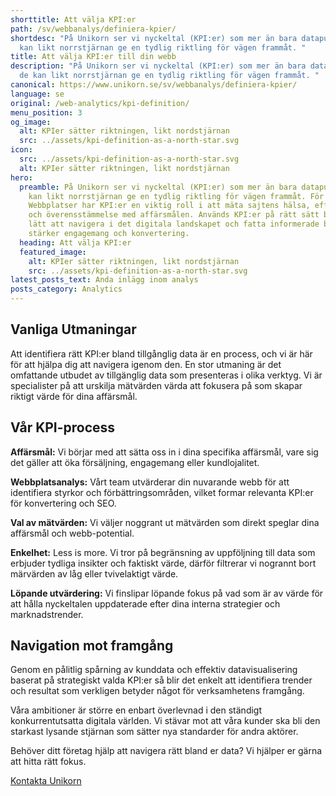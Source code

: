 ```yaml
---
shorttitle: Att välja KPI:er
path: /sv/webbanalys/definiera-kpier/
shortdesc: "På Unikorn ser vi nyckeltal (KPI:er) som mer än bara datapunkter; de
  kan likt norrstjärnan ge en tydlig riktling för vägen frammåt. "
title: Att välja KPI:er till din webb
description: "På Unikorn ser vi nyckeltal (KPI:er) som mer än bara datapunkter;
  de kan likt norrstjärnan ge en tydlig riktling för vägen frammåt. "
canonical: https://www.unikorn.se/sv/webbanalys/definiera-kpier/
language: se
original: /web-analytics/kpi-definition/
menu_position: 3
og_image:
  alt: KPIer sätter riktningen, likt nordstjärnan
  src: ../assets/kpi-definition-as-a-north-star.svg
icon:
  src: ../assets/kpi-definition-as-a-north-star.svg
  alt: KPIer sätter riktningen, likt nordstjärnan
hero:
  preamble: På Unikorn ser vi nyckeltal (KPI:er) som mer än bara datapunkter; de
    kan likt norrstjärnan ge en tydlig riktling för vägen frammåt. För
    Webbplatser har KPI:er en viktig roll i att mäta sajtens hälsa, effektivitet
    och överensstämmelse med affärsmålen. Används KPI:er på rätt sätt blir det
    lätt att navigera i det digitala landskapet och fatta informerade beslut som
    stärker engagemang och konvertering.
  heading: Att välja KPI:er
  featured_image:
    alt: KPIer sätter riktningen, likt nordstjärnan
    src: ../assets/kpi-definition-as-a-north-star.svg
latest_posts_text: Anda inlägg inom analys
posts_category: Analytics
---
```

## Vanliga Utmaningar

Att identifiera rätt KPI:er bland tillgånglig data är en process, och vi är här för att hjälpa dig att navigera igenom den. En stor utmaning är det omfattande utbudet av tillgänglig data som presenteras i olika verktyg. Vi är specialister på att urskilja mätvärden värda att fokusera på som skapar riktigt värde för dina affärsmål. 

## Vår KPI-process

**Affärsmål:** Vi börjar med att sätta oss in i dina specifika affärsmål, vare sig det gäller att öka försäljning, engagemang eller kundlojalitet.

**Webbplatsanalys:** Vårt team utvärderar din nuvarande webb för att identifiera styrkor och förbättringsområden, vilket formar relevanta KPI:er för konvertering och SEO.

**Val av mätvärden:** Vi väljer noggrant ut mätvärden som direkt speglar dina affärsmål och webb-potential.

**Enkelhet:** Less is more. Vi tror på begränsning av uppföljning till data som erbjuder tydliga insikter och faktiskt värde, därför filtrerar vi nogrannt bort märvärden av låg eller tvivelaktigt värde.

**Löpande utvärdering:** Vi finslipar löpande fokus på vad som är av värde för att hålla nyckeltalen uppdaterade efter dina interna strategier och marknadstrender.

## N﻿avigation mot framgång


Genom en pålitlig spårning av kunddata och effektiv datavisualisering baserat på strategiskt valda KPI:er så blir det enkelt att identifiera trender och resultat som verkligen betyder något för verksamhetens framgång. 

Våra ambitioner är större en enbart överlevnad i den ständigt konkurrentutsatta digitala världen. Vi stävar mot att våra kunder ska bli den starkast lysande stjärnan som sätter nya standarder för andra aktörer.

Behöver ditt företag hjälp att navigera rätt bland er data?
Vi hjälper er gärna att hitta rätt fokus.


[Kontakta Unikorn](https://www.unikorn.se/sv/kontakt/)